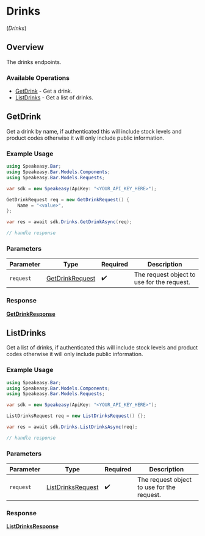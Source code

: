 # Drinks
(*Drinks*)

## Overview

The drinks endpoints.

### Available Operations

* [GetDrink](#getdrink) - Get a drink.
* [ListDrinks](#listdrinks) - Get a list of drinks.

## GetDrink

Get a drink by name, if authenticated this will include stock levels and product codes otherwise it will only include public information.

### Example Usage

```csharp
using Speakeasy.Bar;
using Speakeasy.Bar.Models.Components;
using Speakeasy.Bar.Models.Requests;

var sdk = new Speakeasy(ApiKey: "<YOUR_API_KEY_HERE>");

GetDrinkRequest req = new GetDrinkRequest() {
    Name = "<value>",
};

var res = await sdk.Drinks.GetDrinkAsync(req);

// handle response
```

### Parameters

| Parameter                                                   | Type                                                        | Required                                                    | Description                                                 |
| ----------------------------------------------------------- | ----------------------------------------------------------- | ----------------------------------------------------------- | ----------------------------------------------------------- |
| `request`                                                   | [GetDrinkRequest](../../Models/Requests/GetDrinkRequest.md) | :heavy_check_mark:                                          | The request object to use for the request.                  |


### Response

**[GetDrinkResponse](../../Models/Requests/GetDrinkResponse.md)**


## ListDrinks

Get a list of drinks, if authenticated this will include stock levels and product codes otherwise it will only include public information.

### Example Usage

```csharp
using Speakeasy.Bar;
using Speakeasy.Bar.Models.Components;
using Speakeasy.Bar.Models.Requests;

var sdk = new Speakeasy(ApiKey: "<YOUR_API_KEY_HERE>");

ListDrinksRequest req = new ListDrinksRequest() {};

var res = await sdk.Drinks.ListDrinksAsync(req);

// handle response
```

### Parameters

| Parameter                                                       | Type                                                            | Required                                                        | Description                                                     |
| --------------------------------------------------------------- | --------------------------------------------------------------- | --------------------------------------------------------------- | --------------------------------------------------------------- |
| `request`                                                       | [ListDrinksRequest](../../Models/Requests/ListDrinksRequest.md) | :heavy_check_mark:                                              | The request object to use for the request.                      |


### Response

**[ListDrinksResponse](../../Models/Requests/ListDrinksResponse.md)**

